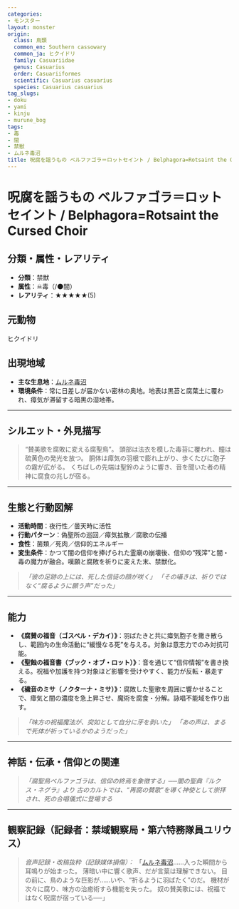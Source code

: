 ```yaml
---
categories:
- モンスター
layout: monster
origin:
  class: 鳥類
  common_en: Southern cassowary
  common_ja: ヒクイドリ
  family: Casuariidae
  genus: Casuarius
  order: Casuariiformes
  scientific: Casuarius casuarius
  species: Casuarius casuarius
tag_slugs:
- doku
- yami
- kinju
- murune_bog
tags:
- 毒
- 闇
- 禁獣
- ムルネ毒沼
title: 呪腐を謡うもの ベルファゴラ＝ロットセイント / Belphagora=Rotsaint the Cursed Choir
---
```


# 呪腐を謡うもの ベルファゴラ＝ロットセイント / Belphagora=Rotsaint the Cursed Choir

## 分類・属性・レアリティ

* **分類**：禁獣
* **属性**：☠毒（/🌑闇）
* **レアリティ**：★★★★★(5)

## 元動物
ヒクイドリ

## 出現地域

* **主な生息地**：[ムルネ毒沼](../place/murune_bog.md)
* **環境条件**：常に日差しが届かない密林の奥地。地表は黒苔と腐葉土に覆われ、瘴気が滞留する暗黒の湿地帯。

---

## シルエット・外見描写

> “賛美歌を腐敗に変える腐聖鳥”。
> 頭部は法衣を模した毒苔に覆われ、瞳は硫黄色の発光を放つ。
> 胴体は瘴気の羽根で膨れ上がり、歩くたびに胞子の霧が広がる。
> くちばしの先端は聖鈴のように響き、音を聞いた者の精神に腐食の兆しが宿る。

---

## 生態と行動図解

* **活動時間**：夜行性／曇天時に活性
* **行動パターン**：偽聖所の巡回／瘴気拡散／腐歌の伝播
* **食性**：菌類／死肉／信仰的エネルギー
* **変生条件**：かつて闇の信仰を捧げられた霊廟の崩壊後、信仰の“残滓”と闇・毒の魔力が融合。嘆願と腐敗を祈りに変えた末、禁獣化。

> *「彼の足跡の上には、死した信徒の顔が咲く」*
> *「その囁きは、祈りではなく“腐るように願う声”だった」*

---

## 能力

* **《腐賛の福音（ゴスペル・デカイ）》**：羽ばたきと共に瘴気胞子を撒き散らし、範囲内の生命活動に“緩慢なる死”を与える。対象は意志力でのみ対抗可能。
* **《聖蝕の福音書（ブック・オブ・ロット）》**：音を通じて“信仰情報”を書き換える。祝福や加護を持つ対象ほど影響を受けやすく、能力が反転・暴走する。
* **《穢音のミサ（ノクターナ・ミサ）》**：腐敗した聖歌を周囲に響かせることで、瘴気と闇の濃度を急上昇させ、魔術を腐食・分解。詠唱不能域を作り出す。

> *「味方の祝福魔法が、突如として自分に牙を剥いた」*
> *「あの声は、まるで死体が祈っているかのようだった」*

---

## 神話・伝承・信仰との関連

> *「腐聖鳥ベルファゴラは、信仰の終焉を象徴する」──闇の聖典『ルクス・ネグラ』より*
> *古のカルトでは、“再腐の賛歌”を導く神使として崇拝され、死の合唱儀式に登場する*

---

## 観察記録（記録者：禁域観察局・第六特務隊員ユリウス）

> *音声記録・改稿抜粋（記録媒体損傷）：*
> 「[ムルネ毒沼](../place/murune_bog.md)……入った瞬間から耳鳴りが始まった。
> 薄暗い中に響く歌声、だが言葉は理解できない。
> 目の前に、鳥のような巨影が……いや、“祈るように羽ばたく”のだ。
> 機材が次々に腐り、味方の治癒術すら機能を失った。
> 奴の賛美歌には、祝福ではなく呪腐が宿っている──」